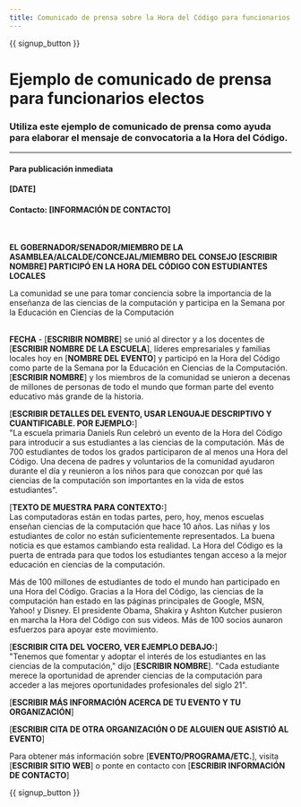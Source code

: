 ```yaml
---
title: Comunicado de prensa sobre la Hora del Código para funcionarios electos
---
```


{{ signup_button }}

# Ejemplo de comunicado de prensa para funcionarios electos

### Utiliza este ejemplo de comunicado de prensa como ayuda para elaborar el mensaje de convocatoria a la Hora del Código.

* * *

#### Para publicación inmediata  


#### [DATE]  


#### Contacto: [INFORMACIÓN DE CONTACTO]

<br />

**EL GOBERNADOR/SENADOR/MIEMBRO DE LA ASAMBLEA/ALCALDE/CONCEJAL/MIEMBRO DEL CONSEJO [ESCRIBIR NOMBRE] PARTICIPÓ EN LA HORA DEL CÓDIGO CON ESTUDIANTES LOCALES** <br />

La comunidad se une para tomar conciencia sobre la importancia de la enseñanza de las ciencias de la computación y participa en la Semana por la Educación en Ciencias de la Computación <br /> <br />

**FECHA** - [**ESCRIBIR NOMBRE**] se unió al director y a los docentes de [**ESCRIBIR NOMBRE DE LA ESCUELA**], líderes empresariales y familias locales hoy en [**NOMBRE DEL EVENTO**] y participó en la Hora del Código como parte de la Semana por la Educación en Ciencias de la Computación. [**ESCRIBIR NOMBRE**] y los miembros de la comunidad se unieron a decenas de millones de personas de todo el mundo que forman parte del evento educativo más grande de la historia. <br />

[**ESCRIBIR DETALLES DEL EVENTO, USAR LENGUAJE DESCRIPTIVO Y CUANTIFICABLE. POR EJEMPLO:**]  
"La escuela primaria Daniels Run celebró un evento de la Hora del Código para introducir a sus estudiantes a las ciencias de la computación. Más de 700 estudiantes de todos los grados participaron de al menos una Hora del Código. Una decena de padres y voluntarios de la comunidad ayudaron durante el día y reunieron a los niños para que conozcan por qué las ciencias de la computación son importantes en la vida de estos estudiantes". <br />

[**TEXTO DE MUESTRA PARA CONTEXTO:**]  
Las computadoras están en todas partes, pero, hoy, menos escuelas enseñan ciencias de la computación que hace 10 años. Las niñas y los estudiantes de color no están suficientemente representados. La buena noticia es que estamos cambiando esta realidad. La Hora del Código es la puerta de entrada para que todos los estudiantes tengan acceso a la mejor educación en ciencias de la computación. <br />

Más de 100 millones de estudiantes de todo el mundo han participado en una Hora del Código. Gracias a la Hora del Código, las ciencias de la computación han estado en las páginas principales de Google, MSN, Yahoo! y Disney. El presidente Obama, Shakira y Ashton Kutcher pusieron en marcha la Hora del Código con sus videos. Más de 100 socios aunaron esfuerzos para apoyar este movimiento. <br />

[**ESCRIBIR CITA DEL VOCERO, VER EJEMPLO DEBAJO:**]  
"Tenemos que fomentar y adoptar el interés de los estudiantes en las ciencias de la computación," dijo [**ESCRIBIR NOMBRE**]. "Cada estudiante merece la oportunidad de aprender ciencias de la computación para acceder a las mejores oportunidades profesionales del siglo 21". <br />

[**ESCRIBIR MÁS INFORMACIÓN ACERCA DE TU EVENTO Y TU ORGANIZACIÓN**] <br />

[**ESCRIBIR CITA DE OTRA ORGANIZACIÓN O DE ALGUIEN QUE ASISTIÓ AL EVENTO**] <br />

Para obtener más información sobre [**EVENTO/PROGRAMA/ETC.**], visita [**ESCRIBIR SITIO WEB**] o ponte en contacto con [**ESCRIBIR INFORMACIÓN DE CONTACTO**]

{{ signup_button }}